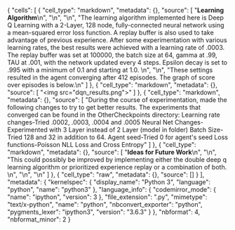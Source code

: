 {
 "cells": [
  {
   "cell_type": "markdown",
   "metadata": {},
   "source": [
    "**Learning Algorithm**\n",
    "\n",
    "\n",
    "The learning algorithm implemented here is Deep Q Learning with a 2-Layer, 128 node, fully-connected neural network using a mean-squared error loss function. A replay buffer is also used to take advantage of previous experience. After some experimentation with various learning rates, the best results were achieved with a learning rate of .0003. The replay buffer was set at 100000, the batch size at 64, gamma at .99, TAU at .001, with the network updated every 4 steps. Epsilon decay is set to .995 with a minimum of 0.1 and starting at 1.0. \n",
    "\n",
    "These settings resulted in the agent converging after 412 episodes. The graph of score over episodes is below.\n"
   ]
  },
  {
   "cell_type": "markdown",
   "metadata": {},
   "source": [
    "<img src=\"dqn_results.png\">"
   ]
  },
  {
   "cell_type": "markdown",
   "metadata": {},
   "source": [
    "During the course of experimentation, made the following changes to try to get better results. The experiments that converged can be found in the OtherCheckpoints directory: Learning rate changes-Tried .0002, .0003, .0004 and .0005 Neural Net Changes-Experimented with 3 Layer instead of 2 Layer (model in folder) Batch Size-Tried 128 and 32 in addition to 64. Agent seed-Tried 0 for agent's seed Loss functions-Poisson NLL Loss and Cross Entropy"
   ]
  },
  {
   "cell_type": "markdown",
   "metadata": {},
   "source": [
    "**Ideas for Future Work**\n",
    "\n",
    "This could possibly be improved by implementing either the double deep q learning algorithm or prioritized experience replay or a combination of both. \n",
    "\n",
    "\n"
   ]
  },
  {
   "cell_type": "raw",
   "metadata": {},
   "source": []
  }
 ],
 "metadata": {
  "kernelspec": {
   "display_name": "Python 3",
   "language": "python",
   "name": "python3"
  },
  "language_info": {
   "codemirror_mode": {
    "name": "ipython",
    "version": 3
   },
   "file_extension": ".py",
   "mimetype": "text/x-python",
   "name": "python",
   "nbconvert_exporter": "python",
   "pygments_lexer": "ipython3",
   "version": "3.6.3"
  }
 },
 "nbformat": 4,
 "nbformat_minor": 2
}
